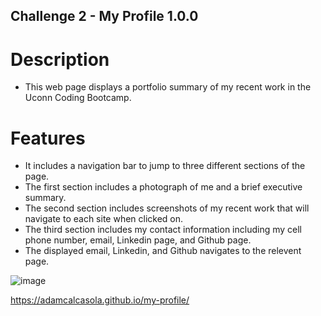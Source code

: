 ## Challenge 2 - My Profile 1.0.0

# Description
* This web page displays a portfolio summary of my recent work in the Uconn Coding Bootcamp.

# Features
* It includes a navigation bar to jump to three different sections of the page.
* The first section includes a photograph of me and a brief executive summary.
* The second section includes screenshots of my recent work that will navigate to each site when clicked on.
* The third section includes my contact information including my cell phone number, email, Linkedin page, and Github page.
* The displayed email, Linkedin, and Github navigates to the relevent page.

![image](./assets/images/AdamCalcasolaProfilescreenshot.png)

https://adamcalcasola.github.io/my-profile/